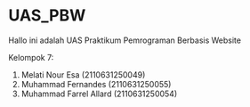 # UAS_PBW

Hallo ini adalah UAS Praktikum Pemrograman Berbasis Website

Kelompok 7:
1. Melati Nour Esa		      (2110631250049)
2. Muhammad Fernandes	      (2110631250055)
3. Muhammad Farrel Allard 	(2110631250054)
